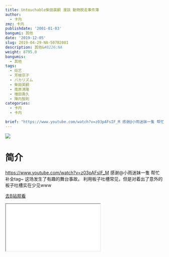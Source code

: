 ```yaml
---
title: Untouchable柴田英嗣 漫談 動物脱走事件簿
author:
  - 卡内
zmz: 卡内
publishdate: '2001-01-03'
bangumi: 其他
date: '2019-12-05'
slug: 2019-04-29-NA-50782081
description: 其他&#8226;NA
weight: 8795.0
bangumis:
  - 其他
tags:
  - 综艺
  - 芳根京子
  - バカリズム
  - 柴田英嗣
  - 南原清隆
  - 増田貴久
  - 陣内智則
categories:
  - 卡内
  - 卡内

brief: "https://www.youtube.com/watch?v=z03pAFsIF_M 感谢@小雨迷妹一隻 帮忙补全tag~ 这场发生了有趣的舞台事故。 利用板子吐槽常见，但是对着出了意外的板子吐槽实在少见www"
---
```

![](https://raw.githubusercontent.com/tcgriffith/owaraisite/master/static/tmpimg/b0fd75411911d0283f3057c6076572f182029ffd.jpg.480.jpg)
# 简介  
https://www.youtube.com/watch?v=z03pAFsIF_M
感谢@小雨迷妹一隻 帮忙补全tag~
这场发生了有趣的舞台事故。
利用板子吐槽常见，但是对着出了意外的板子吐槽实在少见www  

[去B站观看](https://www.bilibili.com/video/av50782081/)
<div class ="resp-container"><iframe class="testiframe" src="//player.bilibili.com/player.html?aid=50782081"", scrolling="no", allowfullscreen="true" > </iframe></div> 
